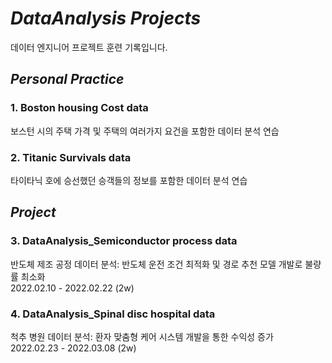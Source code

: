 # *DataAnalysis Projects* 
데이터 엔지니어 프로젝트 훈련 기록입니다.

## *Personal Practice*

### 1. Boston housing Cost data  
보스턴 시의 주택 가격 및 주택의 여러가지 요건을 포함한 데이터 분석 연습

### 2. Titanic Survivals data  
타이타닉 호에 승선했던 승객들의 정보를 포함한 데이터 분석 연습

## *Project*

### 3. DataAnalysis_Semiconductor process data  
반도체 제조 공정 데이터 분석: 반도체 운전 조건 최적화 및 경로 추천 모델 개발로 불량률 최소화  
2022.02.10 - 2022.02.22 (2w)  
 
### 4. DataAnalysis_Spinal disc hospital data 
척추 병원 데이터 분석: 환자 맞춤형 케어 시스템 개발을 통한 수익성 증가  
2022.02.23 - 2022.03.08 (2w)  
